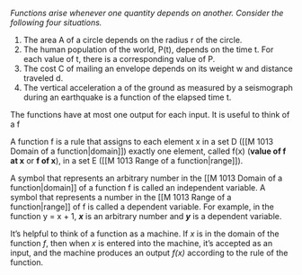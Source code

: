 _Functions arise whenever one quantity depends on another. Consider the following four_
_situations._

1. The area A of a circle depends on the radius r of the circle.
2. The human population of the world, P(t), depends on the time t. For each value of t, there is a corresponding value of P.
3. The cost C of mailing an envelope depends on its weight w and distance traveled d.
4. The vertical acceleration a of the ground as measured by a seismograph during an earthquake is a function of the elapsed time t. 

The functions have at most one output for each input. It is useful to think of a f

A function f is a rule that assigns to each element x in a set D ([[M 1013 Domain of a function|domain]]) exactly one element, called f(x) (**value of f at x** or **f of x**), in a set E ([[M 1013 Range of a function|range]]).

A symbol that represents an arbitrary number in the [[M 1013 Domain of a function|domain]] of a function f is called an independent variable. A symbol that represents a number in the [[M 1013 Range of a function|range]] of f is called a dependent variable. For example, in the function y = x + 1, ***x*** is an arbitrary number and ***y*** is a dependent variable.

It’s helpful to think of a function as a machine. If *x* is in the domain of the function *f*, then when *x* is entered into the machine, it’s accepted as an input, and the machine produces an output *f(x)* according to the rule of the function.